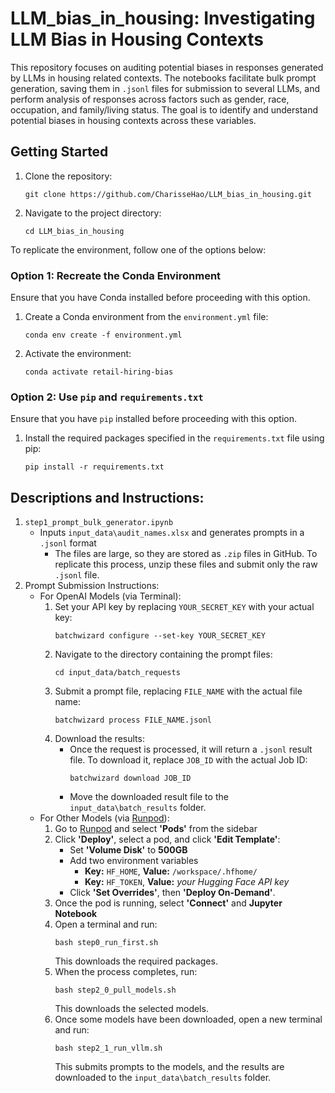 # LLM_bias_in_housing: Investigating LLM Bias in Housing Contexts

This repository focuses on auditing potential biases in responses generated by LLMs in housing related contexts. The notebooks facilitate bulk prompt generation, saving them in `.jsonl` files for submission to several LLMs, and perform analysis of responses across factors such as gender, race, occupation, and family/living status. The goal is to identify and understand potential biases in housing contexts across these variables.


## Getting Started
1. Clone the repository:
    ```
    git clone https://github.com/CharisseHao/LLM_bias_in_housing.git
    ```
2. Navigate to the project directory:
    ```
    cd LLM_bias_in_housing
    ```

To replicate the environment, follow one of the options below:
### Option 1: Recreate the Conda Environment
Ensure that you have Conda installed before proceeding with this option.
1. Create a Conda environment from the `environment.yml` file:
    ```
    conda env create -f environment.yml
    ```
2. Activate the environment:
    ```
    conda activate retail-hiring-bias
    ```

### Option 2: Use `pip` and `requirements.txt` 
Ensure that you have `pip` installed before proceeding with this option.
1. Install the required packages specified in the `requirements.txt` file using pip:
    ```
    pip install -r requirements.txt
    ```

## Descriptions and Instructions:
1. `step1_prompt_bulk_generator.ipynb`
    - Inputs `input_data\audit_names.xlsx` and generates prompts in a `.jsonl` format
        - The files are large, so they are stored as `.zip` files in GitHub. To replicate this process, unzip these files and submit only the raw `.jsonl` file.
2. Prompt Submission Instructions:
    - For OpenAI Models (via Terminal):
        1. Set your API key by replacing `YOUR_SECRET_KEY` with your actual key:
            ```
            batchwizard configure --set-key YOUR_SECRET_KEY
            ```
        2. Navigate to the directory containing the prompt files:
            ```
            cd input_data/batch_requests
            ```
        3. Submit a prompt file, replacing `FILE_NAME` with the actual file name:
            ```
            batchwizard process FILE_NAME.jsonl
            ```
        4. Download the results:
            - Once the request is processed, it will return a `.jsonl` result file. To download it, replace `JOB_ID` with the actual Job ID:
                ```
                batchwizard download JOB_ID
                ```
            - Move the downloaded result file to the `input_data\batch_results` folder.
    - For Other Models (via [Runpod](https://www.runpod.io/console/home)):
        1. Go to [Runpod](https://www.runpod.io/console/home) and select **'Pods'** from the sidebar
        2. Click **'Deploy'**, select a pod, and click **'Edit Template'**:
            - Set **'Volume Disk'** to **500GB**
            - Add two environment variables
                - **Key:** `HF_HOME`, **Value:** `/workspace/.hfhome/`
                - **Key:** `HF_TOKEN`, **Value:** *your Hugging Face API key*
            - Click **'Set Overrides'**, then **'Deploy On-Demand'**.
        3. Once the pod is running, select **'Connect'** and **Jupyter Notebook**
        4. Open a terminal and run:
            ```
            bash step0_run_first.sh
            ```
            This downloads the required packages.
        5. When the process completes, run:
            ```
            bash step2_0_pull_models.sh
            ```
            This downloads the selected models.
        6. Once some models have been downloaded, open a new terminal and run:
            ```
            bash step2_1_run_vllm.sh
            ```
            This submits prompts to the models, and the results are downloaded to the `input_data\batch_results` folder.
